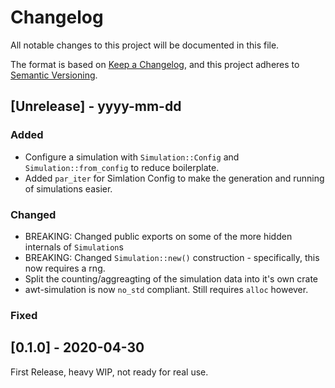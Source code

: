 # Changelog

All notable changes to this project will be documented in this file.

The format is based on [Keep a Changelog](https://keepachangelog.com/en/1.1.0/),
and this project adheres to [Semantic Versioning](https://semver.org/spec/v2.0.0.html).

## [Unrelease] - yyyy-mm-dd

### Added

- Configure a simulation with `Simulation::Config` and `Simulation::from_config` to reduce
  boilerplate.
- Added `par_iter` for Simlation Config to make the generation and running of simulations easier.

### Changed

- BREAKING: Changed public exports on some of the more hidden internals of `Simulation`s
- BREAKING: Changed `Simulation::new()` construction - specifically, this now requires a rng.
- Split the counting/aggreagting of the simulation data into it's own crate
- awt-simulation is now `no_std` compliant. Still requires `alloc` however.

### Fixed

## [0.1.0] - 2020-04-30

First Release, heavy WIP, not ready for real use.

